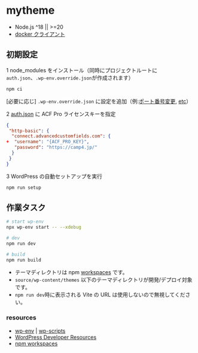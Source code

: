 # mytheme

- Node.js ^18 || >=20
- [docker クライアント](https://www.docker.com/get-started)

## 初期設定

1 node_modules をインストール（同時にプロジェクトルートに`auth.json`、`.wp-env.override.json`が作成されます）

```sh
npm ci
```

[必要に応じ] `.wp-env.override.json` に設定を追加（例:[ポート番号変更](https://github.com/WordPress/gutenberg/tree/HEAD/packages/env#custom-port-numbers), [etc](https://github.com/WordPress/gutenberg/tree/HEAD/packages/env#examples)）

2 [auth.json](https://www.advancedcustomfields.com/resources/installing-acf-pro-with-composer/) に ACF Pro ライセンスキーを指定

```json
{
 "http-basic": {
  "connect.advancedcustomfields.com": {
+  "username": "{ACF_PRO_KEY}",
   "password": "https://camp4.jp/"
  }
 }
}
```

3 WordPress の自動セットアップを実行

```sh
npm run setup
```

## 作業タスク

```sh
# start wp-env
npx wp-env start -- --xdebug

# dev
npm run dev

# build
npm run build
```

- テーマディレクトリは npm [workspaces](https://docs.npmjs.com/cli/v7/using-npm/workspaces) です。
- `source/wp-content/themes` 以下のテーマディレクトリが開発/デプロイ対象です。
- `npm run dev`時に表示される Vite の URL は使用しないので無視してください。

### resources

- [wp-env](https://github.com/WordPress/gutenberg/tree/HEAD/packages/env#readme) | [wp-scripts](https://developer.wordpress.org/block-editor/reference-guides/packages/packages-scripts/)
- [WordPress Developer Resources](https://developer.wordpress.org/)
- [npm workspaces](https://docs.npmjs.com/cli/v10/using-npm/workspaces)
